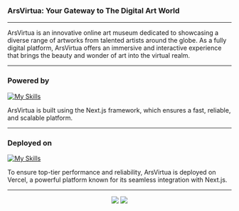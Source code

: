 ### ArsVirtua: Your Gateway to The Digital Art World

---

ArsVirtua is an innovative online art museum dedicated to showcasing a diverse range of artworks from talented artists around the globe. As a fully digital platform, ArsVirtua offers an immersive and interactive experience that brings the beauty and wonder of art into the virtual realm.

---

### Powered by

[![My Skills](https://skillicons.dev/icons?i=nextjs&theme=light)](https://skillicons.dev)

ArsVirtua is built using the Next.js framework, which ensures a fast, reliable, and scalable platform.


---

### Deployed on

[![My Skills](https://skillicons.dev/icons?i=vercel&theme=light)](https://skillicons.dev)

To ensure top-tier performance and reliability, ArsVirtua is deployed on Vercel, a powerful platform known for its seamless integration with Next.js.

---

<div align="center">
    <img src="https://forthebadge.com/images/badges/code-done-bugs-none.svg" />
    <img src="https://forthebadge.com/images/badges/made-with-love__.svg"

</div>